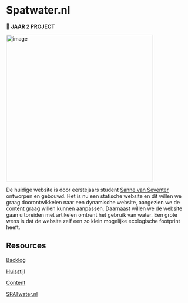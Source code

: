 # Spatwater.nl 
🚧 **JAAR 2 PROJECT**

<img width="400" alt="image" src="https://github.com/fdnd-agency/SPATwater/assets/1061632/bfcf5132-226c-4055-b372-c911c744a13b">

De huidige website is door eerstejaars student [Sanne van Seventer](https://github.com/sannevanseeventer/The-Startup-SPATwater) ontworpen en gebouwd. Het is nu een statische website en dit willen we graag doorontwikkelen naar een dynamische website, aangezien we de content graag willen kunnen aanpassen. Daarnaast willen we de website gaan uitbreiden met artikelen omtrent het gebruik van water. Een grote wens is dat de website zelf een zo klein mogelijke ecologische footprint heeft.

## Resources

[Backlog](https://github.com/orgs/fdnd-agency/projects/20)

[Huisstijl]()  

[Content]()  

[SPATwater.nl](https://spatwater.nl/)
